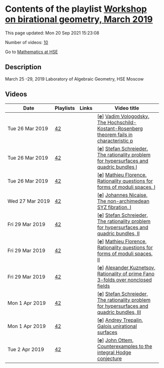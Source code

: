 # Contents of the playlist [Workshop on birational geometry, March 2019](https://www.youtube.com/playlist?list=PLq3E5oubNNoCGcNhGtLBf-EWJdXjAYQsq)

This page updated: Mon 20 Sep 2021 15:23:08

Number of videos: [10](#videos)

Go to [Mathematics at HSE](../README.md)

## Description

March  25 -29, 2019
Laboratory of Algebraic Geometry, HSE Moscow

## Videos

|Date|Playlists|Links|Video title|
|---|---|---|---|
| Tue&nbsp;26&nbsp;Mar&nbsp;2019 | [42](../playlists/42 "Workshop on birational geometry, March 2019") |  | [[**e**](https://studio.youtube.com/video/Z5RhsIksrCU/edit "Edit")] [Vadim Vologodsky. The Hochschild-Kostant-Rosenberg theorem fails in characteristic p](https://www.youtube.com/watch?v=Z5RhsIksrCU&list=PLq3E5oubNNoCGcNhGtLBf-EWJdXjAYQsq "Let X be a smooth algebraic variety over a field K, and let ∆:X→X×X be the diagonal embedding. Then the cohomology sheaves of the complex L∆∗∆∗OX are canonically identified with the sheaves of differential forms on X. In particular, there is a spectral sequence from the Hodge cohomology of X to the hypercohomology of the complex L∆∗∆∗OX. If th echaracteristic of the base field K is 0 or larger then dimX, the complex L∆∗∆∗OX is formal, i.e. quasi-isomorphic to the direct sum of its cohomology sheaves. It follows that in this case the above spectral sequence degenerates at the first page. It has been a longstanding question whether this degeneration holds in any characteristic. I will explain a recent result of Akhil Mathew showing that the analogous spectral sequence fails to degenerate for the classifying stack of the finite group scheme μp over Fp. This easily yields an example of as mooth projective projective variety X such that the spectral sequence does not degenerate.") |
| Tue&nbsp;26&nbsp;Mar&nbsp;2019 | [42](../playlists/42 "Workshop on birational geometry, March 2019") |  | [[**e**](https://studio.youtube.com/video/116V1yBjNRs/edit "Edit")] [Stefan Schreieder. The rationality problem for hypersurfaces and quadric bundles I](https://www.youtube.com/watch?v=116V1yBjNRs&list=PLq3E5oubNNoCGcNhGtLBf-EWJdXjAYQsq "In this series of talks, I survey recent progress on the (stable) rationality problem fo rsmooth projective hypersurfaces and quadric bundles. I explain in some detail Voisins de-generation method and its modifications due to Colliot-Thelene–Pirutka and myself. In order to apply this method, I recall some basic facts about unramified cohomology and explain the known strategies to construct unirational examples with nontrivial unramified coho-mology. The latter originated in the work of Artin–Mumford (1972) and Colliot-Thelene–Ojanguren (1989) and has more recently been used in high degree by Asok (2013) and myself. Special emphasize will be given to an example of a quadric surface bundle over P2 with non-trivial unramified degree two cohomology due to Hassett–Pirutka–Tschinkel (2016), and its generalizations to higher dimensions and higher degree unramified cohomology, found by myself.") |
| Tue&nbsp;26&nbsp;Mar&nbsp;2019 | [42](../playlists/42 "Workshop on birational geometry, March 2019") |  | [[**e**](https://studio.youtube.com/video/dUMlkGmxn8M/edit "Edit")] [Mathieu Florence. Rationality questions for forms of moduli spaces, I](https://www.youtube.com/watch?v=dUMlkGmxn8M&list=PLq3E5oubNNoCGcNhGtLBf-EWJdXjAYQsq) |
| Wed&nbsp;27&nbsp;Mar&nbsp;2019 | [42](../playlists/42 "Workshop on birational geometry, March 2019") |  | [[**e**](https://studio.youtube.com/video/tNFLaAonMMU/edit "Edit")] [Johannes Nicaise, The non-archimedean SYZ fibration, I](https://www.youtube.com/watch?v=tNFLaAonMMU&list=PLq3E5oubNNoCGcNhGtLBf-EWJdXjAYQsq "This talk is based on joint work with Chenyang Xu and Tony Yue Yu.  I will explainthe construction of the non-archimedean Strominger–Yau–Zaslow fibration, whose existence was conjectured by Kontsevich and Soibelman in their non-archimedean approach to Mirror Symmetry. I will also explain why it is an affinoid torus fibration away from a codimension two subset of the base, as predicted by Kontsevich and Soibelman. The proof relies heavily on the Minimal Model Program in birational geometry.") |
| Fri&nbsp;29&nbsp;Mar&nbsp;2019 | [42](../playlists/42 "Workshop on birational geometry, March 2019") |  | [[**e**](https://studio.youtube.com/video/LG33R0i-98s/edit "Edit")] [Stefan Schreieder, The rationality problem for hypersurfaces and quadric bundles, II](https://www.youtube.com/watch?v=LG33R0i-98s&list=PLq3E5oubNNoCGcNhGtLBf-EWJdXjAYQsq) |
| Fri&nbsp;29&nbsp;Mar&nbsp;2019 | [42](../playlists/42 "Workshop on birational geometry, March 2019") |  | [[**e**](https://studio.youtube.com/video/vsx2vtsjuwI/edit "Edit")] [Mathieu Florence, Rationality questions for forms of moduli spaces, II](https://www.youtube.com/watch?v=vsx2vtsjuwI&list=PLq3E5oubNNoCGcNhGtLBf-EWJdXjAYQsq) |
| Fri&nbsp;29&nbsp;Mar&nbsp;2019 | [42](../playlists/42 "Workshop on birational geometry, March 2019") |  | [[**e**](https://studio.youtube.com/video/Mwq5LVQltO8/edit "Edit")] [Alexander Kuznetsov, Rationality of prime Fano 3-folds over nonclosed fields](https://www.youtube.com/watch?v=Mwq5LVQltO8&list=PLq3E5oubNNoCGcNhGtLBf-EWJdXjAYQsq "In the talk I will discuss rationality questions for forms ofclassical prime Fano 3-folds overnonclosed fields of characteristic 0") |
| Mon&nbsp;1&nbsp;Apr&nbsp;2019 | [42](../playlists/42 "Workshop on birational geometry, March 2019") |  | [[**e**](https://studio.youtube.com/video/J5g3xecMfnI/edit "Edit")] [Stefan Schreieder, The rationality problem for hypersurfaces and quadric bundles, III](https://www.youtube.com/watch?v=J5g3xecMfnI&list=PLq3E5oubNNoCGcNhGtLBf-EWJdXjAYQsq) |
| Mon&nbsp;1&nbsp;Apr&nbsp;2019 | [42](../playlists/42 "Workshop on birational geometry, March 2019") |  | [[**e**](https://studio.youtube.com/video/8Wf4ROdJpUE/edit "Edit")] [Andrey Trepalin, Galois unirational surfaces](https://www.youtube.com/watch?v=8Wf4ROdJpUE&list=PLq3E5oubNNoCGcNhGtLBf-EWJdXjAYQsq) |
| Tue&nbsp;2&nbsp;Apr&nbsp;2019 | [42](../playlists/42 "Workshop on birational geometry, March 2019") |  | [[**e**](https://studio.youtube.com/video/YW2KaCAAZqI/edit "Edit")] [John Ottem, Counterexamples to the integral Hodge conjecture](https://www.youtube.com/watch?v=YW2KaCAAZqI&list=PLq3E5oubNNoCGcNhGtLBf-EWJdXjAYQsq "The Hodge conjecture predicts which rational cohomology classes on a smooth complex projective variety can be represented by linear combinations of complex subvarieties. The integral Hodge conjecture, the analogous conjecture for integral homology classes, is known to be false in general (the first counter examples were given in dimension 7 by Atiyah and Hirzebruch). I’ll survey some of the known results on this conjecture, and then present somenew counterexamples. This is joint work with Olivier Benoist") |
